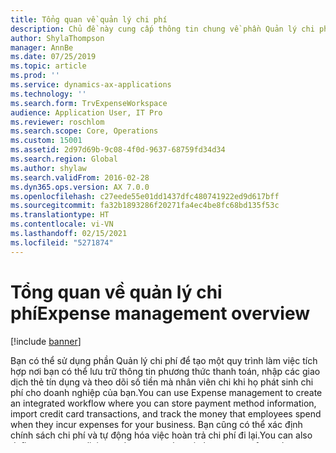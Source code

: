 ```yaml
---
title: Tổng quan về quản lý chi phí
description: Chủ đề này cung cấp thông tin chung về phần Quản lý chi phí và các liên kết đến tài nguyên bổ sung. Bạn có thể sử dụng phần Quản lý chi phí để tạo một quy trình làm việc tích hợp nơi bạn có thể lưu trữ thông tin phương thức thanh toán, nhập các giao dịch thẻ tín dụng và theo dõi số tiền mà nhân viên chi khi họ phát sinh chi phí cho doanh nghiệp của bạn.
author: ShylaThompson
manager: AnnBe
ms.date: 07/25/2019
ms.topic: article
ms.prod: ''
ms.service: dynamics-ax-applications
ms.technology: ''
ms.search.form: TrvExpenseWorkspace
audience: Application User, IT Pro
ms.reviewer: roschlom
ms.search.scope: Core, Operations
ms.custom: 15001
ms.assetid: 2d97d69b-9c08-4f0d-9637-68759fd34d34
ms.search.region: Global
ms.author: shylaw
ms.search.validFrom: 2016-02-28
ms.dyn365.ops.version: AX 7.0.0
ms.openlocfilehash: c27eede55e01dd1437dfc480741922ed9d617bff
ms.sourcegitcommit: fa32b1893286f20271fa4ec4be8fc68bd135f53c
ms.translationtype: HT
ms.contentlocale: vi-VN
ms.lasthandoff: 02/15/2021
ms.locfileid: "5271874"
---
```

# <a name="expense-management-overview"></a><span data-ttu-id="d3eab-104">Tổng quan về quản lý chi phí</span><span class="sxs-lookup"><span data-stu-id="d3eab-104">Expense management overview</span></span>

[!include [banner](../includes/banner.md)]

<span data-ttu-id="d3eab-105">Bạn có thể sử dụng phần Quản lý chi phí để tạo một quy trình làm việc tích hợp nơi bạn có thể lưu trữ thông tin phương thức thanh toán, nhập các giao dịch thẻ tín dụng và theo dõi số tiền mà nhân viên chi khi họ phát sinh chi phí cho doanh nghiệp của bạn.</span><span class="sxs-lookup"><span data-stu-id="d3eab-105">You can use Expense management to create an integrated workflow where you can store payment method information, import credit card transactions, and track the money that employees spend when they incur expenses for your business.</span></span> <span data-ttu-id="d3eab-106">Bạn cũng có thể xác định chính sách chi phí và tự động hóa việc hoàn trả chi phí đi lại.</span><span class="sxs-lookup"><span data-stu-id="d3eab-106">You can also define expense policies and automate the reimbursement of travel expenses.</span></span>

<span data-ttu-id="d3eab-107">Để biết thêm thông tin, hãy xem [Đặt cấu hình quản lý chi phí](plan-expense-management.md).</span><span class="sxs-lookup"><span data-stu-id="d3eab-107">For more information, see [Configure expense management](plan-expense-management.md).</span></span>

## <a name="additional-resources"></a><span data-ttu-id="d3eab-108">Tài nguyên bổ sung</span><span class="sxs-lookup"><span data-stu-id="d3eab-108">Additional resources</span></span>

### <a name="whats-new-and-in-development"></a><span data-ttu-id="d3eab-109">Tính năng mới và đang phát triển</span><span class="sxs-lookup"><span data-stu-id="d3eab-109">What's new and in development</span></span>

<span data-ttu-id="d3eab-110">Để biết những tính năng mới nào được lên kế hoạch triển khai, bạn hãy xem [kế hoạch phát hành Microsoft Dynamics 365](https://go.microsoft.com/fwlink/?linkid=2010158).</span><span class="sxs-lookup"><span data-stu-id="d3eab-110">To see what new features are planned, see the [Microsoft Dynamics 365 release plans](https://go.microsoft.com/fwlink/?linkid=2010158).</span></span>

#### <a name="expense-report-entry"></a><span data-ttu-id="d3eab-111">Mục nhập báo cáo chi phí</span><span class="sxs-lookup"><span data-stu-id="d3eab-111">Expense report entry</span></span>

<span data-ttu-id="d3eab-112">Mục nhập báo cáo chi phí đã được thiết kế lại để mang đến trải nghiệm đơn giản hơn và giảm thời gian cần thiết để hoàn thành báo cáo chi phí.</span><span class="sxs-lookup"><span data-stu-id="d3eab-112">Expense report entry has been redesigned to simplify the experience and decrease the time that is required to complete expense reports.</span></span> <span data-ttu-id="d3eab-113">Bạn có thể bật chức năng này trong phần Quản lý tính năng.</span><span class="sxs-lookup"><span data-stu-id="d3eab-113">You can turn on this functionality in Feature management.</span></span> <span data-ttu-id="d3eab-114">Bạn có thể thêm trang thiết lập mới để đặt cấu hình khả năng hiển thị của các trường chi phí và chỉ định dữ liệu nào là bắt buộc, tùy chọn hoặc không khả dụng khi nhập báo cáo chi phí.</span><span class="sxs-lookup"><span data-stu-id="d3eab-114">You can add a new setup page to configure the visibility of expense fields, and specify what data is required, optional, or not available when expense reports are entered.</span></span> <span data-ttu-id="d3eab-115">Khi chức năng này được bật, một không gian làm việc chi phí mới sẽ khả dụng.</span><span class="sxs-lookup"><span data-stu-id="d3eab-115">When this functionality is turned on, a new expense workspace is available.</span></span> <span data-ttu-id="d3eab-116">Không gian làm việc này thay thế không gian làm việc chi phí trước đây và là trang đích cho trải nghiệm mục nhập được cải thiện.</span><span class="sxs-lookup"><span data-stu-id="d3eab-116">This workspace replaces the previous expense workspace and is the landing page for the improved entry experience.</span></span>

<span data-ttu-id="d3eab-117">Để biết thêm thông tin, hãy xem [Báo cáo chi phí được xây dựng lại](ExpenseWorkspaceNew.md).</span><span class="sxs-lookup"><span data-stu-id="d3eab-117">For more information, see [Expense reports reimagined](ExpenseWorkspaceNew.md).</span></span>

### <a name="blogs"></a><span data-ttu-id="d3eab-118">Blog</span><span class="sxs-lookup"><span data-stu-id="d3eab-118">Blogs</span></span>

<span data-ttu-id="d3eab-119">Bạn có thể tìm thấy các ý kiến, tin tức và thông tin khác trên [blog Microsoft Dynamics 365](https://community.dynamics.com/b/msftdynamicsblog?c=Enterprise) và [Microsoft Dynamics 365 Finance and Operations – Blog tài chính ](https://community.dynamics.com/365/financeandoperations/b/financials).</span><span class="sxs-lookup"><span data-stu-id="d3eab-119">You can find opinions, news, and other information on the [Microsoft Dynamics 365 blog](https://community.dynamics.com/b/msftdynamicsblog?c=Enterprise) and the [Microsoft Dynamics 365 Finance and Operations - Financials blog](https://community.dynamics.com/365/financeandoperations/b/financials).</span></span>

<span data-ttu-id="d3eab-120">[Blog cộng đồng đối tác Microsoft Dynamics Operations](https://community.dynamics.com/partner/b/operationspartnercommunityblog) là nơi các Đối tác Microsoft Dynamics có thể tìm hiểu những nội dung mới và thịnh hành trong Hoạt động MBS.</span><span class="sxs-lookup"><span data-stu-id="d3eab-120">The [Microsoft Dynamics Operations Partner Community blog](https://community.dynamics.com/partner/b/operationspartnercommunityblog) gives Microsoft Dynamics Partners a single resource where they can learn what is new and trending in MBS Operations.</span></span>

### <a name="task-guides"></a><span data-ttu-id="d3eab-121">Hướng dẫn nhiệm vụ</span><span class="sxs-lookup"><span data-stu-id="d3eab-121">Task guides</span></span>

<span data-ttu-id="d3eab-122">Nội dung trợ giúp bổ sung có sẵn dưới dạng phần hướng dẫn nhiệm vụ.</span><span class="sxs-lookup"><span data-stu-id="d3eab-122">Additional help is available as task guides.</span></span> <span data-ttu-id="d3eab-123">Để truy cập phần hướng dẫn nhiệm vụ, hãy chọn **Trợ giúp** trên bất kỳ trang nào.</span><span class="sxs-lookup"><span data-stu-id="d3eab-123">To access task guides, select the **Help** button on any page.</span></span>

### <a name="videos"></a><span data-ttu-id="d3eab-124">Video</span><span class="sxs-lookup"><span data-stu-id="d3eab-124">Videos</span></span>

<span data-ttu-id="d3eab-125">Hãy xem các video hướng dẫn cách thức hiện có ở [kênh Microsoft Dynamics 365 trên YouTube](https://www.youtube.com/channel/UCJGCg4rB3QSs8y_1FquelBQ).</span><span class="sxs-lookup"><span data-stu-id="d3eab-125">Check out the how-to videos that are now available on the [Microsoft Dynamics 365 YouTube channel](https://www.youtube.com/channel/UCJGCg4rB3QSs8y_1FquelBQ).</span></span>


[!INCLUDE[footer-include](../includes/footer-banner.md)]
